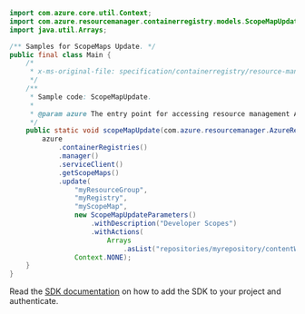 ```java
import com.azure.core.util.Context;
import com.azure.resourcemanager.containerregistry.models.ScopeMapUpdateParameters;
import java.util.Arrays;

/** Samples for ScopeMaps Update. */
public final class Main {
    /*
     * x-ms-original-file: specification/containerregistry/resource-manager/Microsoft.ContainerRegistry/preview/2019-05-01-preview/examples/ScopeMapUpdate.json
     */
    /**
     * Sample code: ScopeMapUpdate.
     *
     * @param azure The entry point for accessing resource management APIs in Azure.
     */
    public static void scopeMapUpdate(com.azure.resourcemanager.AzureResourceManager azure) {
        azure
            .containerRegistries()
            .manager()
            .serviceClient()
            .getScopeMaps()
            .update(
                "myResourceGroup",
                "myRegistry",
                "myScopeMap",
                new ScopeMapUpdateParameters()
                    .withDescription("Developer Scopes")
                    .withActions(
                        Arrays
                            .asList("repositories/myrepository/contentWrite", "repositories/myrepository/contentRead")),
                Context.NONE);
    }
}
```

Read the [SDK documentation](https://github.com/Azure/azure-sdk-for-java/blob/azure-resourcemanager_2.10.0/sdk/resourcemanager/azure-resourcemanager/README.md) on how to add the SDK to your project and authenticate.
